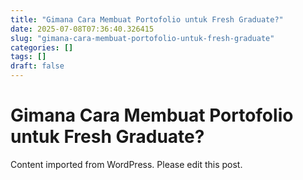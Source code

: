 ```yaml
---
title: "Gimana Cara Membuat Portofolio untuk Fresh Graduate?"
date: 2025-07-08T07:36:40.326415
slug: "gimana-cara-membuat-portofolio-untuk-fresh-graduate"
categories: []
tags: []
draft: false
---
```


# Gimana Cara Membuat Portofolio untuk Fresh Graduate?

Content imported from WordPress. Please edit this post.
